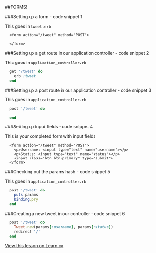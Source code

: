 

##FORMS!

###Setting up a form - code snippet 1

This goes in `tweet.erb`
```
  <form action="/tweet" method="POST">

  </form>
```

###Setting up a get route in our application controller - code snippet 2

This goes in `application_controller.rb`
```ruby
  get '/tweet' do
    erb :tweet
  end
```

###Setting up a post route in our application controller - code snippet 3

This goes in `application_controller.rb`
```ruby
  post '/tweet' do

  end
```

###Setting up input fields - code snippet 4

This is your completed form with input fields
```
  <form action="/tweet" method="POST">
    <p>Username: <input type="text" name="username"></p>
    <p>Status: <input type="text" name="status"></p>
    <input class="btn btn-primary" type="submit">
  </form>
```

###Checking out the params hash - code snippet 5

This goes in `application_controller.rb`
```ruby
  post '/tweet' do
    puts params
    binding.pry
  end
```

###Creating a new tweet in our controller - code snippet 6

```ruby
  post '/tweet' do
    Tweet.new(params[:username], params[:status])
    redirect '/'
  end
```

<a href='https://learn.co/lessons/hs-week-2-code-snippets' data-visibility='hidden'>View this lesson on Learn.co</a>
